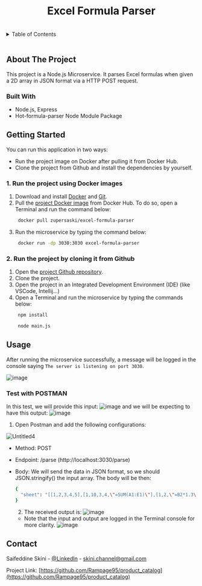 <br />
<div align="center">

  <h1 align="center">Excel Formula Parser</h3>
  
  </div>
<br/>

<!-- TABLE OF CONTENTS -->

<details>
  <summary>Table of Contents</summary>
  <ol>
    <li>
      <a href="#about-the-project">About The Project</a>
      <ul>
        <li><a href="#built-with">Built With</a></li>
      </ul>
    </li>
    <li>
      <a href="#getting-started">Getting Started</a>
      <ul>
        <li><a href="#Run the project using Docker images">Run the project using Docker images</a></li>
        <li><a href="#Run the project after cloning it from Github">Run the project after cloning it from Github</a>
      </ul>
    </li>
    <li><a href="#usage">Usage</a></li>
    <li><a href="#contact">Contact</a></li>
  </ol>
</details>
  
  </br>

<!-- ABOUT THE PROJECT -->

## About The Project

This project is a Node.js Microservice. It parses Excel formulas when given a 2D array in JSON format via a HTTP POST request.

### Built With

- Node.js, Express
- Hot-formula-parser Node Module Package

<!-- GETTING STARTED -->

## Getting Started

You can run this application in two ways:

- Run the project image on Docker after pulling it from Docker Hub.
- Clone the project from Github and install the dependencies by yourself.

### 1. Run the project using Docker images

1. Download and install <a href="https://www.docker.com/products/docker-desktop/">Docker</a> and <a href="https://git-scm.com/downloads">Git</a>.
2. Pull the <a href="https://hub.docker.com/r/zupersaski/excel-formula-parser">project Docker image</a> from Docker Hub.
   To do so, open a Terminal and run the command below:
   ```sh
    docker pull zupersaski/excel-formula-parser
   ```
3. Run the microservice by typing the command below:
   ```sh
    docker run -dp 3030:3030 excel-formula-parser
   ```

### 2. Run the project by cloning it from Github

1. Open the <a href="https://github.com/Rampage95/SASOL_TTEST_OPTIONAL">project Github repository</a>.
2. Clone the project.
3. Open the project in an Integrated Development Environment (IDE) (like VSCode, Intellij...)
4. Open a Terminal and run the microservice by typing the commands below:
   ```sh
    npm install
   ```
   ```sh
    node main.js
   ```    

## Usage

After running the microservice successfully, a message will be logged in the console saying `The server is listening on port 3030`.

![image](https://user-images.githubusercontent.com/79465722/222982650-0ceac0fa-4568-4af9-8b77-b3d9d149dd33.png)

### Test with POSTMAN

In this test, we will provide this input: ![image](https://user-images.githubusercontent.com/79465722/222982791-9db26e71-b750-4587-817c-0acd3b995aa8.png) and we will be expecting to have this output: ![image](https://user-images.githubusercontent.com/79465722/222982831-58b1a85c-c77d-49d9-81e8-20ba63491397.png)

1. Open Postman and add the following configurations:

![Untitled4](https://user-images.githubusercontent.com/79465722/222983054-4d2f0a5f-6064-480e-9ba2-976cdf28ec8a.png)

- Method: POST
- Endpoint: /parse (http://localhost:3030/parse)
- Body: We will send the data in JSON format, so we should JSON.stringify() the input array. The body will be then:
  ```sh
  {
    "sheet": "[[1,2,3,4,5],[1,10,3,4,\"=SUM(A1:E1)\"],[1,2,\"=B2*1.3\",4,5]]"
  }
  ```
  
  2. The received output is: 
  ![image](https://user-images.githubusercontent.com/79465722/222983389-55d772f0-1ce6-46cb-851f-9c61cfe6584b.png)

  - Note that the input and output are logged in the Terminal console for more clarity.
  ![image](https://user-images.githubusercontent.com/79465722/222983464-ed3ef95d-dfc6-403c-ad8a-a7aed4336158.png)

 
<!-- CONTACT -->

## Contact

Saifeddine Skini - [@LinkedIn](https://www.linkedin.com/in/skini-saifeddine-6018a9189/) - skini.channel@gmail.com

Project Link: [https://github.com/Rampage95/product_catalog](https://github.com/Rampage95/product_catalog)
